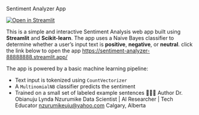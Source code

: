 Sentiment Analyzer App

[![Open in Streamlit](https://static.streamlit.io/badges/streamlit_badge_black_white.svg)](https://nzurumikeuju-sentiment-analyzer.streamlit.app)


This is a simple and interactive Sentiment Analysis web app built using **Streamlit** and **Scikit-learn**. The app uses a Naive Bayes classifier to determine whether a user’s input text is **positive**, **negative**, or **neutral**.
click the link below to open the app
https://sentiment-analyzer-88888888.streamlit.app/

The app is powered by a basic machine learning pipeline:

- Text input is tokenized using `CountVectorizer`
- A `MultinomialNB` classifier predicts the sentiment
- Trained on a small set of labeled example sentences
👩🏽‍🔬 Author
Dr. Obianuju Lynda Nzurumike
Data Scientist | AI Researcher | Tech Educator
nzurumikeuju@yahoo.com
Calgary, Alberta
